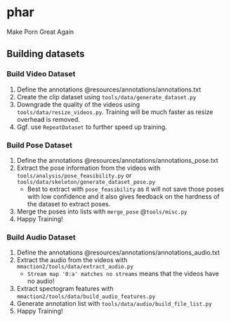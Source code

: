
# phar

Make Porn Great Again

## Building datasets

### Build Video Dataset

1. Define the annotations @resources/annotations/annotations.txt
2. Create the clip dataset using `tools/data/generate_dataset.py`
3. Downgrade the quality of the videos using `tools/data/resize_videos.py`. Training will be much faster as resize overhead is removed.
4. Ggf. use `RepeatDataset` to further speed up training.

### Build Pose Dataset

1. Define the annotations @resources/annotations/annotations_pose.txt
2. Extract the pose information from the videos with `tools/analysis/pose_feasibility.py` or `tools/data/skeleton/generate_dataset_pose.py`
    - Best to extract with `pose_feasibility` as it will not save those poses with low confidence and it also gives feedback on the hardness of the dataset to extract poses.
3. Merge the poses into lists with `merge_pose` @`tools/misc.py`
4. Happy Training!

### Build Audio Dataset

1. Define the annotations @resources/annotations/annotations_audio.txt
2. Extract the audio from the videos with `mmaction2/tools/data/extract_audio.py`
    - `Stream map '0:a' matches no streams` means that the videos have no audio!
3. Extract spectogram features with `mmaction2/tools/data/build_audio_features.py`
4. Generate annotation list with `tools/data/audio/build_file_list.py`
5. Happy Training!

